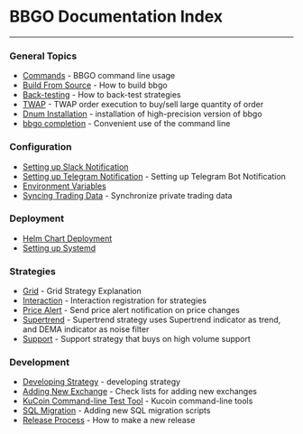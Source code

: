 # BBGO Documentation Index
--------------------------

### General Topics
* [Commands](commands/bbgo.md) - BBGO command line usage
* [Build From Source](build-from-source.md) - How to build bbgo
* [Back-testing](topics/back-testing.md) - How to back-test strategies
* [TWAP](topics/twap.md) - TWAP order execution to buy/sell large quantity of order
* [Dnum Installation](topics/dnum-binary.md) - installation of high-precision version of bbgo
* [bbgo completion](topics/bbgo-completion.md) - Convenient use of the command line

### Configuration
* [Setting up Slack Notification](configuration/slack.md)
* [Setting up Telegram Notification](configuration/telegram.md) - Setting up Telegram Bot Notification
* [Environment Variables](configuration/envvars.md)
* [Syncing Trading Data](configuration/sync.md) - Synchronize private trading data

### Deployment
* [Helm Chart Deployment](deployment/helm-chart.md)
* [Setting up Systemd](deployment/systemd.md)

### Strategies
* [Grid](strategy/grid.md) - Grid Strategy Explanation
* [Interaction](strategy/interaction.md) - Interaction registration for strategies
* [Price Alert](strategy/pricealert.md) - Send price alert notification on price changes
* [Supertrend](strategy/supertrend.md) - Supertrend strategy uses Supertrend indicator as trend, and DEMA indicator as noise filter
* [Support](strategy/support.md) - Support strategy that buys on high volume support

### Development
* [Developing Strategy](topics/developing-strategy.md) - developing strategy
* [Adding New Exchange](development/adding-new-exchange.md) - Check lists for adding new exchanges
* [KuCoin Command-line Test Tool](development/kucoin-cli.md) - Kucoin command-line tools
* [SQL Migration](development/migration.md) - Adding new SQL migration scripts
* [Release Process](development/release-process.md) - How to make a new release
